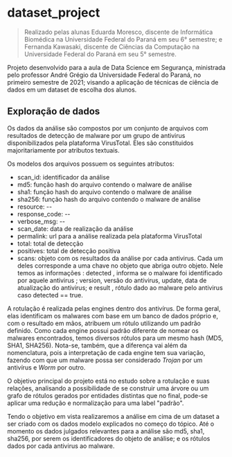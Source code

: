 # dataset_project

> Realizado pelas alunas Eduarda Moresco, discente de Informática Biomédica na Universidade Federal do Paraná em seu 6° semestre; e Fernanda Kawasaki, discente de Ciências da Computação na Universidade Federal do Paraná em seu 5° semestre.


Projeto desenvolvido para a aula de Data Science em Segurança, ministrada pelo professor André Grégio da Universidade Federal do Paraná, no primeiro semestre de 2021; visando a aplicação de técnicas de ciência de dados em um dataset de escolha dos alunos.


## Exploração de dados

Os dados da análise são compostos por um conjunto de arquivos com resultados de detecção de malware por um grupo de antivirus disponibilizados pela plataforma VirusTotal. Eles são constituidos majoritariamente por atributos textuais. 

Os modelos dos arquivos possuem os seguintes atributos: 

- scan_id: identificador da análise
- md5: função hash do arquivo contendo o malware de análise
- sha1: função hash do arquivo contendo o malware de análise
- sha256: função hash do arquivo contendo o malware de análise
- resource: --
- response_code: --
- verbose_msg: --
- scan_date: data de realização da análise
- permalink: url para a análise realizada pela plataforma VirusTotal
- total: total de detecção
- positives: total de detecção positiva
- scans: objeto com os resultados da análise por cada antivirus. Cada um deles corresponde a uma chave no objeto que abriga outro objeto. Nele temos as informações : detected , informa se o malware foi identificado por aquele antivirus ; version, versão do antivirus, update, data de atualização do antivirus; e result , rótulo dado ao malware pelo antivirus caso detected == true. 

A rotulação é realizada pelas engines dentro dos antivírus. De forma geral, elas identificam os malwares com base em um banco de dados próprio e, com o resultado em mãos, atribuem um rótulo utilizando um padrão definido. Como cada engine possui padrão diferente de nomear os malwares encontrados, temos diversos rótulos para um mesmo hash (MD5, SHA1, SHA256). Nota-se, também, que a diferença vai além da nomenclatura, pois a interpretação de cada engine tem sua variação, fazendo com que um malware possa ser considerado _Trojan_ por um antivírus e _Worm_ por outro.
 
O objetivo principal do projeto está no estudo sobre a rotulação e suas relações, analisando a possibilidade de se construir uma árvore ou um grafo de rótulos gerados por entidades distintas que no final, pode-se aplicar uma redução e normalização para uma label "padrão".

Tendo o objetivo em vista realizaremos a análise em cima de um dataset a ser criado com os dados modelo explicados no começo do tópico. Até o momento os dados julgados relevantes para a análise são md5, sha1, sha256, por serem os identificadores do objeto de análise; e os rótulos dados por cada antivirus ao malware. 
